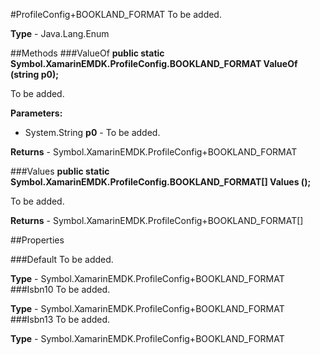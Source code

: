 #ProfileConfig+BOOKLAND_FORMAT
To be added.

**Type** - Java.Lang.Enum

##Methods
###ValueOf
**public static Symbol.XamarinEMDK.ProfileConfig.BOOKLAND_FORMAT ValueOf (string p0);**

To be added.

**Parameters:** 

* System.String **p0** - To be added.

**Returns** - Symbol.XamarinEMDK.ProfileConfig+BOOKLAND_FORMAT

###Values
**public static Symbol.XamarinEMDK.ProfileConfig.BOOKLAND_FORMAT[] Values ();**

To be added.


**Returns** - Symbol.XamarinEMDK.ProfileConfig+BOOKLAND_FORMAT[]

##Properties

###Default
To be added.

**Type** - Symbol.XamarinEMDK.ProfileConfig+BOOKLAND_FORMAT
###Isbn10
To be added.

**Type** - Symbol.XamarinEMDK.ProfileConfig+BOOKLAND_FORMAT
###Isbn13
To be added.

**Type** - Symbol.XamarinEMDK.ProfileConfig+BOOKLAND_FORMAT


